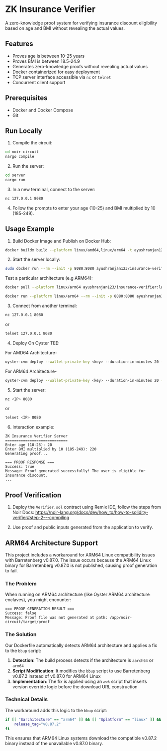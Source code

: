 # ZK Insurance Verifier

A zero-knowledge proof system for verifying insurance discount eligibility based on age and BMI without revealing the actual values.

## Features

- Proves age is between 10-25 years
- Proves BMI is between 18.5-24.9
- Generates zero-knowledge proofs without revealing actual values
- Docker containerized for easy deployment
- TCP server interface accessible via `nc` or `telnet`
- Concurrent client support

## Prerequisites

- Docker and Docker Compose
- Git

## Run Locally

1. Compile the circuit:
```bash
cd noir-circuit
nargo compile
```

2. Run the server:
```bash
cd server
cargo run
```

3. In a new terminal, connect to the server:
```bash
nc 127.0.0.1 8080
```

4. Follow the prompts to enter your age (10-25) and BMI multiplied by 10 (185-249).

## Usage Example

1. Build Docker Image and Publish on Docker Hub:
```bash
docker buildx build --platform linux/amd64,linux/arm64 -t ayushranjan123/insurance-verifier:latest --push .
```

2. Start the server locally:
```bash
sudo docker run --rm --init -p 8080:8080 ayushranjan123/insurance-verifier
```
Test a particular architecture (e.g ARM64):
```bash
docker pull --platform linux/arm64 ayushranjan123/insurance-verifier:latest
```
```bash
docker run --platform linux/arm64 --rm --init -p 8080:8080 ayushranjan123/insurance-verifier:latest
```

3. Connect from another terminal:
```bash
nc 127.0.0.1 8080
```
or
```bash
telnet 127.0.0.1 8080
```


4. Deploy On Oyster TEE:

For AMD64 Architecture-
```bash
oyster-cvm deploy --wallet-private-key <key> --duration-in-minutes 20 --docker-compose docker-compose.yml --arch amd64
```
For ARM64 Architecture-
```bash
oyster-cvm deploy --wallet-private-key <key> --duration-in-minutes 20 --docker-compose docker-compose.yml --instance-type c6g.xlarge
```

5. Start the server:
```bash
nc <IP> 8080
```
or
```bash
telnet <IP> 8080
```

6. Interaction example:
```
ZK Insurance Verifier Server
============================
Enter age (10-25): 20
Enter BMI multiplied by 10 (185-249): 220
Generating proof...

=== PROOF RESPONSE ===
Success: true
Message: Proof generated successfully! The user is eligible for insurance discount.
...
```
## Proof Verification

1. Deploy the `Verifier.sol` contract using Remix IDE, follow the steps from Noir Docs: https://noir-lang.org/docs/dev/how_to/how-to-solidity-verifier#step-2---compiling

2. Use proof and public inputs generated from the application to verify.

## ARM64 Architecture Support

This project includes a workaround for ARM64 Linux compatibility issues with Barretenberg v0.87.0. The issue occurs because the ARM64 Linux binary for Barretenberg v0.87.0 is not published, causing proof generation to fail.

### The Problem
When running on ARM64 architecture (like Oyster ARM64 architecture enclaves), you might encounter:
```
=== PROOF GENERATION RESULT ===
Success: false
Message: Proof file was not generated at path: /app/noir-circuit/target/proof
```

### The Solution
Our Dockerfile automatically detects ARM64 architecture and applies a fix to the `bbup` script:

1. **Detection**: The build process detects if the architecture is `aarch64` or `arm64`
2. **Script Modification**: It modifies the `bbup` script to use Barretenberg v0.87.2 instead of v0.87.0 for ARM64 Linux
3. **Implementation**: The fix is applied using an `awk` script that inserts version override logic before the download URL construction

### Technical Details
The workaround adds this logic to the `bbup` script:
```bash
if [[ "$architecture" == "arm64" ]] && [[ "$platform" == "linux" ]] && [[ "$release_tag" == "v0.87.0" ]]; then
    release_tag="v0.87.2"
fi
```

This ensures that ARM64 Linux systems download the compatible v0.87.2 binary instead of the unavailable v0.87.0 binary.
